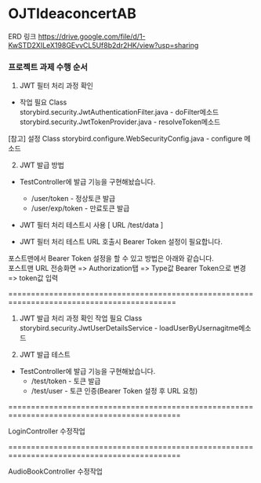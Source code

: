 # OJTIdeaconcertAB

ERD 링크
https://drive.google.com/file/d/1-KwSTD2XILeX198GEvvCL5Uf8b2dr2HK/view?usp=sharing
    
   ### 프로젝트 과제 수행 순서

1. JWT 필터 처리 과정 확인
  - 작업 필요 Class   
  storybird.security.JwtAuthenticationFilter.java - doFilter메소드   
  storybird.security.JwtTokenProvider.java - resolveToken메소드

  [참고] 설정 Class
  storybird.configure.WebSecurityConfig.java - configure 메소드


2. JWT 발급 방법
  - TestController에 발급 기능을 구현해놨습니다.
    * /user/token - 정상토큰 발급
    * /user/exp/token - 만료토큰 발급

  - JWT 필터 처리 테스트시 사용 [ URL /test/data ]

  - JWT 필터 처리 테스트 URL 호출시 Bearer Token 설정이 필요합니다.

  포스트맨에서 Bearer Token 설정을 할 수 있고 방법은 아래와 같습니다.   
  포스트맨 URL 전송화면 => Authorization탭 => Type값 Bearer Token으로 변경 => token값 입력

===========================================================================================

1. JWT 발급 처리 과정 확인
  작업 필요 Class
  storybird.security.JwtUserDetailsService - loadUserByUsernagitme메소드
  
2. JWT 발급 테스트
  - TestController에 발급 기능을 구현해놨습니다.
    * /test/token - 토큰 발급
    * /test/user - 토큰 인증(Bearer Token 설정 후 URL 요청)
  
============================================================================================

LoginController 수정작업

============================================================================================

AudioBookController 수정작업

